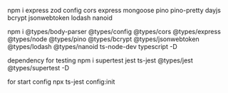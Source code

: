 npm i express zod config cors express mongoose pino pino-pretty dayjs bcrypt jsonwebtoken lodash nanoid

npm i @types/body-parser @types/config @types/cors @types/express @types/node @types/pino @types/bcrypt @types/jsonwebtoken @types/lodash @types/nanoid ts-node-dev typescript -D

dependency for testing
npm i supertest jest ts-jest @types/jest @types/supertest -D

for start config 
npx ts-jest config:init